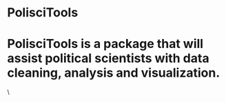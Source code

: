 # PolisciTools

# PolisciTools is a package that will assist political scientists with data cleaning, analysis and visualization.

\

